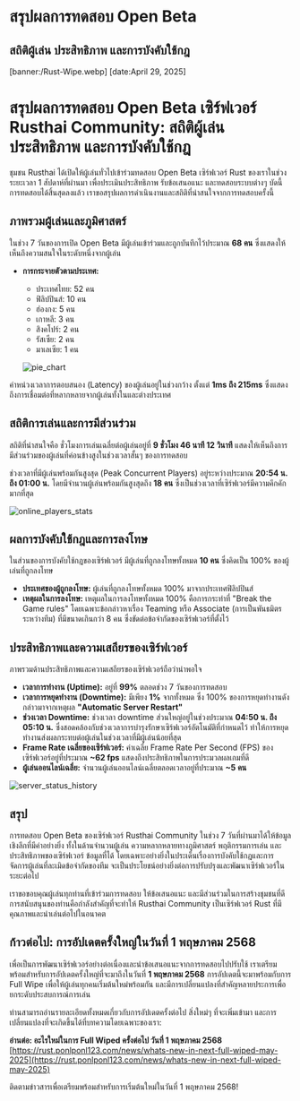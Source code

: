 # สรุปผลการทดสอบ Open Beta
## สถิติผู้เล่น ประสิทธิภาพ และการบังคับใช้กฎ
[banner:/Rust-Wipe.webp]
[date:April 29, 2025]

# **สรุปผลการทดสอบ Open Beta เซิร์ฟเวอร์ Rusthai Community: สถิติผู้เล่น ประสิทธิภาพ และการบังคับใช้กฎ**

ชุมชน Rusthai ได้เปิดให้ผู้เล่นทั่วไปเข้าร่วมทดสอบ Open Beta เซิร์ฟเวอร์ Rust ของเราในช่วงระยะเวลา 1 สัปดาห์ที่ผ่านมา เพื่อประเมินประสิทธิภาพ รับข้อเสนอแนะ และทดสอบระบบต่างๆ บัดนี้ การทดสอบได้สิ้นสุดลงแล้ว เราขอสรุปผลการดำเนินงานและสถิติที่น่าสนใจจากการทดสอบครั้งนี้

## **ภาพรวมผู้เล่นและภูมิศาสตร์**

ในช่วง 7 วันของการเปิด Open Beta มีผู้เล่นเข้าร่วมและถูกบันทึกไว้ประมาณ **68 คน** ซึ่งแสดงให้เห็นถึงความสนใจในระดับหนึ่งจากผู้เล่น

* **การกระจายตัวตามประเทศ:**
    * ประเทศไทย: 52 คน
    * ฟิลิปปินส์: 10 คน
    * ฮ่องกง: 5 คน
    * เกาหลี: 3 คน
    * สิงคโปร์: 2 คน
    * รัสเซีย: 2 คน
    * มาเลเซีย: 1 คน

    ![pie_chart](/Screenshot%202025-04-29%20170931.png)

ค่าหน่วงเวลาการตอบสนอง (Latency) ของผู้เล่นอยู่ในช่วงกว้าง ตั้งแต่ **1ms ถึง 215ms** ซึ่งแสดงถึงการเชื่อมต่อที่หลากหลายจากผู้เล่นทั้งในและต่างประเทศ

## **สถิติการเล่นและการมีส่วนร่วม**

สถิติที่น่าสนใจคือ ชั่วโมงการเล่นเฉลี่ยต่อผู้เล่นอยู่ที่ **9 ชั่วโมง 46 นาที 12 วินาที** แสดงให้เห็นถึงการมีส่วนร่วมของผู้เล่นที่ค่อนข้างสูงในช่วงเวลาสั้นๆ ของการทดสอบ

ช่วงเวลาที่มีผู้เล่นพร้อมกันสูงสุด (Peak Concurrent Players) อยู่ระหว่างประมาณ **20:54 น. ถึง 01:00 น.** โดยมีจำนวนผู้เล่นพร้อมกันสูงสุดถึง **18 คน** ซึ่งเป็นช่วงเวลาที่เซิร์ฟเวอร์มีความคึกคักมากที่สุด

![online_players_stats](/Screenshot%202025-04-29%20163419.png)

## **ผลการบังคับใช้กฎและการลงโทษ**

ในส่วนของการบังคับใช้กฎของเซิร์ฟเวอร์ มีผู้เล่นที่ถูกลงโทษทั้งหมด **10 คน** ซึ่งคิดเป็น 100% ของผู้เล่นที่ถูกลงโทษ

* **ประเทศของผู้ถูกลงโทษ:** ผู้เล่นที่ถูกลงโทษทั้งหมด 100% มาจากประเทศฟิลิปปินส์
* **เหตุผลในการลงโทษ:** เหตุผลในการลงโทษทั้งหมด 100% คือการกระทำที่ "Break the Game rules" โดยเฉพาะข้อกล่าวหาเรื่อง Teaming หรือ Associate (การเป็นพันธมิตรระหว่างทีม) ที่มีขนาดเกินกว่า 8 คน ซึ่งขัดต่อข้อจำกัดของเซิร์ฟเวอร์ที่ตั้งไว้

## **ประสิทธิภาพและความเสถียรของเซิร์ฟเวอร์**

ภาพรวมด้านประสิทธิภาพและความเสถียรของเซิร์ฟเวอร์ถือว่าน่าพอใจ

* **เวลาการทำงาน (Uptime):** อยู่ที่ **99%** ตลอดช่วง 7 วันของการทดสอบ
* **เวลาการหยุดทำงาน (Downtime):** มีเพียง **1%** จากทั้งหมด ซึ่ง 100% ของการหยุดทำงานดังกล่าวมาจากเหตุผล **"Automatic Server Restart"**
* **ช่วงเวลา Downtime:** ช่วงเวลา downtime ส่วนใหญ่อยู่ในช่วงประมาณ **04:50 น. ถึง 05:10 น.** ซึ่งสอดคล้องกับช่วงเวลาการบำรุงรักษาเซิร์ฟเวอร์อัตโนมัติที่กำหนดไว้ ทำให้การหยุดทำงานส่งผลกระทบต่อผู้เล่นในช่วงเวลาที่มีผู้เล่นน้อยที่สุด
* **Frame Rate เฉลี่ยของเซิร์ฟเวอร์:** ค่าเฉลี่ย Frame Rate Per Second (FPS) ของเซิร์ฟเวอร์อยู่ที่ประมาณ **~62 fps** แสดงถึงประสิทธิภาพในการประมวลผลเกมที่ดี
* **ผู้เล่นออนไลน์เฉลี่ย:** จำนวนผู้เล่นออนไลน์เฉลี่ยตลอดเวลาอยู่ที่ประมาณ **~5 คน**

![server_status_history](/Screenshot%202025-04-29%20163745.png)

## **สรุป**

การทดสอบ Open Beta ของเซิร์ฟเวอร์ Rusthai Community ในช่วง 7 วันที่ผ่านมาได้ให้ข้อมูลเชิงลึกที่มีค่าอย่างยิ่ง ทั้งในด้านจำนวนผู้เล่น ความหลากหลายทางภูมิศาสตร์ พฤติกรรมการเล่น และประสิทธิภาพของเซิร์ฟเวอร์ ข้อมูลที่ได้ โดยเฉพาะอย่างยิ่งในประเด็นเรื่องการบังคับใช้กฎและการจัดการผู้เล่นที่ละเมิดข้อจำกัดของทีม จะเป็นประโยชน์อย่างยิ่งต่อการปรับปรุงและพัฒนาเซิร์ฟเวอร์ในระยะต่อไป

เราขอขอบคุณผู้เล่นทุกท่านที่เข้าร่วมการทดสอบ ให้ข้อเสนอแนะ และมีส่วนร่วมในการสร้างชุมชนที่ดี การสนับสนุนของท่านคือกำลังสำคัญที่จะทำให้ Rusthai Community เป็นเซิร์ฟเวอร์ Rust ที่มีคุณภาพและน่าเล่นต่อไปในอนาคต

## **ก้าวต่อไป: การอัปเดตครั้งใหญ่ในวันที่ 1 พฤษภาคม 2568**

เพื่อเป็นการพัฒนาเซิร์ฟเวอร์อย่างต่อเนื่องและนำข้อเสนอแนะจากการทดสอบไปปรับใช้ เราเตรียมพร้อมสำหรับการอัปเดตครั้งใหญ่ที่จะมาถึงในวันที่ **1 พฤษภาคม 2568** การอัปเดตนี้จะมาพร้อมกับการ Full Wipe เพื่อให้ผู้เล่นทุกคนเริ่มต้นใหม่พร้อมกัน และมีการเปลี่ยนแปลงที่สำคัญหลายประการเพื่อยกระดับประสบการณ์การเล่น

ท่านสามารถอ่านรายละเอียดทั้งหมดเกี่ยวกับการอัปเดตครั้งต่อไป สิ่งใหม่ๆ ที่จะเพิ่มเข้ามา และการเปลี่ยนแปลงที่จะเกิดขึ้นได้ที่บทความโดยเฉพาะของเรา:

**อ่านต่อ: อะไรใหม่ในการ Full Wiped ครั้งต่อไป วันที่ 1 พฤษภาคม 2568**
[https://rust.ponlponl123.com/news/whats-new-in-next-full-wiped-may-2025](https://rust.ponlponl123.com/news/whats-new-in-next-full-wiped-may-2025)

ติดตามข่าวสารเพื่อเตรียมพร้อมสำหรับการเริ่มต้นใหม่ในวันที่ 1 พฤษภาคม 2568!